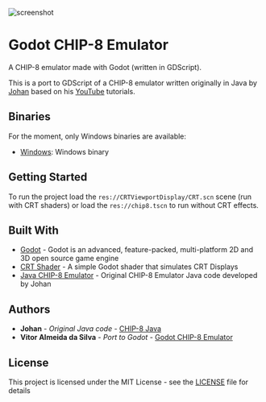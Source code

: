 
![screenshot](https://i2jsuw-bn1305.files.1drv.com/y4mz0D9uo-ed-R8nkLJTTlokmgG5YbfS50HLpmSBvhnZF2fErRYf55deiphsaUAXRHjPxFLLgdfjFn0B1cCb0PyCAolTtT8RsyDW4-09hKwYaE-dsIeGMZF2CXSopXpDL7ycc3WpWMORlZsTnUaCbxNLssE1CujzlQn2G_VQt7Dwl6jCqiIhFTQ0IzqloPIIEyyvFVVr0RSE-kbx4SYxm6c3Q/Video_1511917204.gif?psid=1)

# Godot CHIP-8 Emulator

A CHIP-8 emulator made with Godot (written in GDScript).

This is a port to GDScript of a CHIP-8 emulator written originally in Java by [Johan](https://github.com/Johnnei/) based on his [YouTube](https://www.youtube.com/playlist?list=PL5PyurErl12czoLyYD8za68d61T_OZsP2) tutorials.

## Binaries

For the moment, only Windows binaries are available:

* [Windows](https://1drv.ms/u/s!Ao1E4OCcZiFLjOoRWpQwGategr8XPw): Windows binary

## Getting Started

To run the project load the `res://CRTViewportDisplay/CRT.scn` scene (run with CRT shaders) or load the `res://chip8.tscn` to run without CRT effects.


## Built With

* [Godot](https://godotengine.org/) - Godot is an advanced, feature-packed, multi-platform 2D and 3D open source game engine
* [CRT Shader](https://github.com/henriquelalves/SimpleGodotCRTShader) - A simple Godot shader that simulates CRT Displays
* [Java CHIP-8 Emulator](https://github.com/Johnnei/Youtube-Tutorials/tree/master/emulator_chip8) - Original CHIP-8 Emulator Java code developed by Johan 


## Authors

* **Johan** - *Original Java code* - [CHIP-8 Java](https://github.com/Johnnei/Youtube-Tutorials/tree/master/emulator_chip8)
* **Vitor Almeida da Silva** - *Port to Godot* - [Godot CHIP-8 Emulator](https://github.com/vitoralmeidasilva)


## License

This project is licensed under the MIT License - see the [LICENSE](LICENSE) file for details
